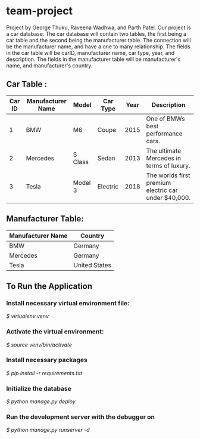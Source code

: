 # team-project
Project by George Thuku, Raveena Wadhwa, and Parth Patel. Our project is a car database.
The car database will contain two tables, the first being a car table and the second being the manufacturer table. The connection will be the manufacturer name, and have a one to many relationship. The fields in the car table will be carID, manufacturer name, car type, year, and description. The fields in the manufacturer table will be manufacturer's name, and manufacturer's country.

## Car Table  :

Car ID | Manufacturer Name | Model | Car Type | Year | Description
------| -------------| --------|------|----------|---------|
1 | BMW |  M6 | Coupe | 2015 | One of BMWs best performance cars.
2 | Mercedes | S Class | Sedan | 2013 | The ultimate Mercedes in terms of luxury.
3 | Tesla |Model 3 | Electric | 2018 | The worlds first premium electric car under $40,000.

## Manufacturer Table:

Manufacturer Name | Country
------------------|--------
BMW | Germany
Mercedes | Germany
Tesla | United States

## To Run the Application

### Install necessary virtual environment file:

  *$ virtualenv venv*

### Activate the virtual environment:

  *$ source venv/bin/activate*

### Install necessary packages

  *$ pip install -r requirements.txt*

### Initialize the database

  *$ python manage.py deploy*

### Run the development server with the debugger on

  *$ python manage.py runserver -d*
